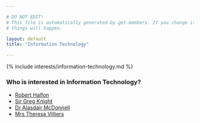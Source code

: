 ```yaml
---

# DO NOT EDIT!
# This file is automatically generated by get-members. If you change it, bad
# things will happen.

layout: default
title: "Information Technology"

---
```


{% include interests/information-technology.md %}

### Who is interested in Information Technology?


* [Robert Halfon](members/robert-halfon.html)
* [Sir Greg Knight](members/sir-greg-knight.html)
* [Dr Alasdair McDonnell](members/dr-alasdair-mcdonnell.html)
* [Mrs Theresa Villiers](members/mrs-theresa-villiers.html)
